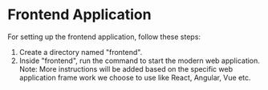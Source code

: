 # Frontend Application
For setting up the frontend application, follow these steps:
1. Create a directory named "frontend".
2. Inside "frontend", run the command to start the modern web application. 
Note: More instructions will be added based on the specific web application frame work we choose to use like React, Angular, Vue etc.